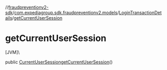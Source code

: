 //[fraudpreventionv2-sdk](../../../index.md)/[com.expediagroup.sdk.fraudpreventionv2.models](../index.md)/[LoginTransactionDetails](index.md)/[getCurrentUserSession](get-current-user-session.md)

# getCurrentUserSession

[JVM]\

public [CurrentUserSession](../-current-user-session/index.md)[getCurrentUserSession](get-current-user-session.md)()
